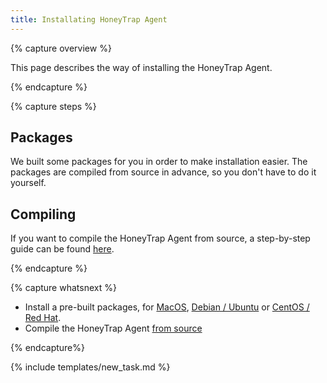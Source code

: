 ```yaml
---
title: Installating HoneyTrap Agent
---
```


{% capture overview %}

This page describes the way of installing the HoneyTrap Agent.

{% endcapture %}


{% capture steps %}

## Packages

We built some packages for you in order to make installation easier. The packages are compiled from source in advance, so you don't have to do it yourself.

## Compiling

If you want to compile the HoneyTrap Agent from source, a step-by-step guide can be found [here](/docs/setup/agent/install-go/).
 
{% endcapture %}


{% capture whatsnext %}

* Install a pre-built packages, for [MacOS](/docs/setup/packages/mac-os/), [Debian / Ubuntu](/docs/setup/packages/debian-ubuntu/) or [CentOS / Red Hat](/docs/setup/packages/cent-os-red-hat/).
* Compile the HoneyTrap Agent [from source](/docs/setup/agent/install-go/) 

{% endcapture%}

{% include templates/new_task.md %}
